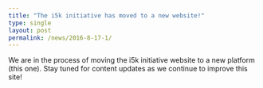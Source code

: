 ```yaml
---
title: "The i5k initiative has moved to a new website!"
type: single
layout: post
permalink: /news/2016-8-17-1/
---
```


We are in the process of moving the i5k initiative website to a new platform (this one). Stay tuned for content updates as we continue to improve this site!
